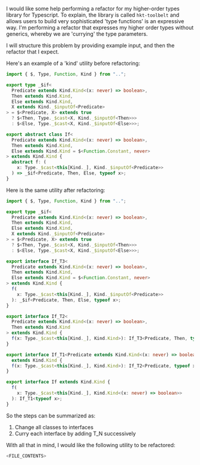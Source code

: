 I would like some help performing a refactor for my higher-order types library for Typescript. To explain, the library is called `hkt-toolbelt` and allows users to build very sophisticated 'type functions' is an expressive way. I'm performing a refactor that expresses my higher order types without generics, whereby we are 'currying' the type parameters.

I will structure this problem by providing example input, and then the refactor that I expect.

Here's an example of a 'kind' utility before refactoring:

```ts
import { $, Type, Function, Kind } from "..";

export type _$if<
  Predicate extends Kind.Kind<(x: never) => boolean>,
  Then extends Kind.Kind,
  Else extends Kind.Kind,
  X extends Kind._$inputOf<Predicate>
> = $<Predicate, X> extends true
  ? $<Then, Type._$cast<X, Kind._$inputOf<Then>>>
  : $<Else, Type._$cast<X, Kind._$inputOf<Else>>>;

export abstract class If<
  Predicate extends Kind.Kind<(x: never) => boolean>,
  Then extends Kind.Kind,
  Else extends Kind.Kind = $<Function.Constant, never>
> extends Kind.Kind {
  abstract f: (
    x: Type._$cast<this[Kind._], Kind._$inputOf<Predicate>>
  ) => _$if<Predicate, Then, Else, typeof x>;
}
```

Here is the same utility after refactoring:

```ts
import { $, Type, Function, Kind } from "..";

export type _$if<
  Predicate extends Kind.Kind<(x: never) => boolean>,
  Then extends Kind.Kind,
  Else extends Kind.Kind,
  X extends Kind._$inputOf<Predicate>
> = $<Predicate, X> extends true
  ? $<Then, Type._$cast<X, Kind._$inputOf<Then>>>
  : $<Else, Type._$cast<X, Kind._$inputOf<Else>>>;

export interface If_T3<
  Predicate extends Kind.Kind<(x: never) => boolean>,
  Then extends Kind.Kind,
  Else extends Kind.Kind = $<Function.Constant, never>
> extends Kind.Kind {
  f(
    x: Type._$cast<this[Kind._], Kind._$inputOf<Predicate>>
  ): _$if<Predicate, Then, Else, typeof x>;
}

export interface If_T2<
  Predicate extends Kind.Kind<(x: never) => boolean>,
  Then extends Kind.Kind
> extends Kind.Kind {
  f(x: Type._$cast<this[Kind._], Kind.Kind>): If_T3<Predicate, Then, typeof x>;
}

export interface If_T1<Predicate extends Kind.Kind<(x: never) => boolean>>
  extends Kind.Kind {
  f(x: Type._$cast<this[Kind._], Kind.Kind>): If_T2<Predicate, typeof x>;
}

export interface If extends Kind.Kind {
  f(
    x: Type._$cast<this[Kind._], Kind.Kind<(x: never) => boolean>>
  ): If_T1<typeof x>;
}
```

So the steps can be summarized as:

1. Change all classes to interfaces
2. Curry each interface by adding T_N successively

With all that in mind, I would like the following utility to be refactored:

```ts
<FILE_CONTENTS>
```
